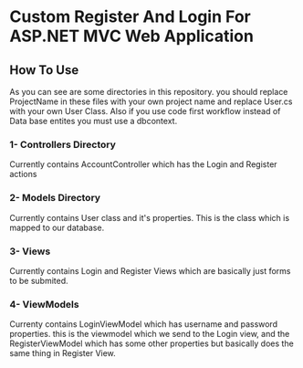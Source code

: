 # Custom Register And Login For ASP.NET MVC Web Application

## How To Use

As you can see are some directories in this repository. you should replace ProjectName in these files with your own project name and replace User.cs with your own User Class. Also if you use code first workflow instead of Data base entites you must use a dbcontext.

### 1- Controllers Directory

Currently contains AccountController which has the Login and Register actions

### 2- Models Directory

Currently contains User class and it's properties.
This is the class which is mapped to our database.

### 3- Views

Currently contains Login and Register Views which are basically just forms to be submited.

### 4- ViewModels

Currenty contains LoginViewModel which has username and password properties.
this is the viewmodel which we send to the Login view, and the RegisterViewModel which has some other properties but basically does the same thing in Register View.